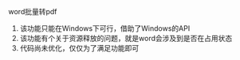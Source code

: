 word批量转pdf

1. 该功能只能在Windows下可行，借助了Windows的API
2. 该功能有个关于资源释放的问题，就是word会涉及到是否在占用状态
3. 代码尚未优化，仅仅为了满足功能即可
